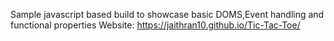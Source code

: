 Sample javascript based build to showcase basic DOMS,Event handling and functional properties
Website: https://jaithran10.github.io/Tic-Tac-Toe/
